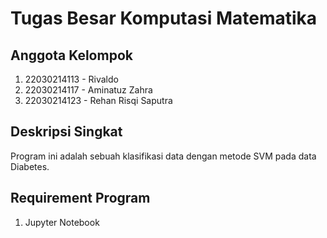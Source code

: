 # Tugas Besar Komputasi Matematika
## Anggota Kelompok
1. 22030214113 - Rivaldo
2. 22030214117 - Aminatuz Zahra
3. 22030214123 - Rehan Risqi Saputra

## Deskripsi Singkat
Program ini adalah sebuah klasifikasi data dengan metode SVM pada data Diabetes.

## Requirement Program
1. Jupyter Notebook

